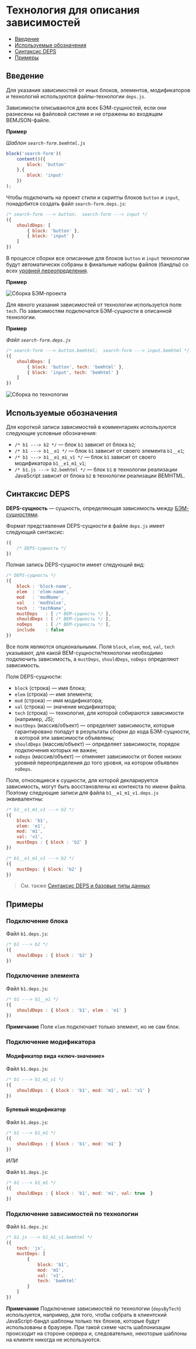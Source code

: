 # Технология для описания зависимостей

* [Введение](#Введение)
* [Используемые обозначения](#Используемые-обозначения)
* [Синтаксис DEPS](#Синтаксис-deps)
* [Примеры](#Примеры)

## Введение

Для указания зависимостей от иных блоков, элементов, модификаторов и технологий используются файлы-технологии `deps.js`.

Зависимости описываются для всех БЭМ-сущностей, если они разнесены на файловой системе и не отражены во входящем BEMJSON-файле.

**Пример**

*Шаблон `search-form.bemhtml.js`*

```js
block('search-form')(
    content()({
        block: 'button'
    },{
        block: 'input'
    })
);
```

Чтобы подключить на проект стили и скрипты блоков `button` и `input`, понадобится создать файл `search-form.deps.js`:

```js
/* search-form ---> button;  search-form ---> input */
({
    shouldDeps: [
        { block: 'button' },
        { block: 'input' }
    ]
})
```

В процессе сборки все описанные для блоков `button` и `input` технологии будут автоматически собраны в финальные наборы файлов (бандлы) со всех [уровней переопределения](https://ru.bem.info/methodology/key-concepts/#Уровень-переопределения).

**Пример**

![Сборка БЭМ-проекта](https://rawgit.com/bem-archive/bem-tools/blob/godfreyd-deps/docs/depsjs/build__decl__search-form.svg)

Для явного указания зависимостей от технологии используется поле `tech`. По зависимостям подключатся БЭМ-сущности в описанной технологии.

**Пример**

*Файл `search-form.deps.js`*

```js
/* search-form ---> button.bemhtml;  search-form ---> input.bemhtml */
({
    shouldDeps: [
        { block: 'button', tech: 'bemhtml' },
        { block: 'input', tech: 'bemhtml' }
    ]
})
```

![Сборка по технологии ](https://rawgit.com/bem-archive/bem-tools/blob/godfreyd-deps/docs/depsjs/build__decl__search-form__tech.svg)

## Используемые обозначения

Для короткой записи зависимостей в комментариях используются следующие условные обозначения:

* `/* b1 ---> b2 */` — блок `b1` зависит от блока `b2`;
* `/* b1 ---> b1__e1 */` — блок `b1` зависит от своего элемента `b1__e1`;
* `/* b1 ---> b1__e1_m1_v1 */` — блок `b1` зависит от своего модификатора `b1__e1_m1_v1`;
* `/* b1.js ---> b2.bemhtml */` — блок `b1` в технологии реализации JavaScript зависит от блока `b2` в технологии реализации BEMHTML.

## Синтаксис DEPS

**DEPS-сущность** — сущность, определяющая зависимость между [БЭМ-сущностями](https://ru.bem.info/methodology/key-concepts/#БЭМ-сущность).

Формат представления DEPS-сущности в файле `deps.js` имеет следующий синтаксис:

```js
({
    /* DEPS-сущность */
})
```

Полная запись DEPS-сущности имеет следующий вид:

```js
/* DEPS-сущность */
({
    block : 'block-name',
    elem  : 'elem-name',
    mod   : 'modName',
    val   : 'modValue',
    tech  : 'techName',
    mustDeps   : [ /* BEM-сущность */ ],
    shouldDeps : [ /* BEM-сущность */ ],
    noDeps     : [ /* BEM-сущность */ ],
    include    : false
})
```

Все поля являются опциональными. Поля `block`, `elem`, `mod`, `val`, `tech` указывают, для какой BEM-сущности/технологии необходимо подключить зависимость, а `mustDeps`, `shouldDeps`, `noDeps` определяют зависимость.

Поля DEPS-сущности:

  * `block` (строка) — имя блока;
  * `elem` (строка) — имя элемента;
  * `mod` (строка) — имя модификатора;
  * `val` (строка) — значение модификатора;
  * `tech` (строка) — технология, для которой собираются зависимости (например, JS);
  * `mustDeps` (массив/объект) — определяет зависимости, которые гарантировано попадут в результаты сборки до кода БЭМ-сущности, в которой эти зависимости объявлены;
  * `shouldDeps` (массив/объект) — определяет зависимости, порядок подключения которых не важен;
  * `noDeps` (массив/объект) — отменяет зависимости от более низких уровней переопределения до того уровня, на котором объявлен `noDeps`.

Поля, относящиеся к сущности, для которой декларируется зависимость, могут быть восстановлены из контекста по имени файла. Поэтому следующие записи для файла `b1__e1_m1_v1.deps.js` эквивалентны:

```js
/* b1__e1_m1_v1 ---> b2 */
({
    block: 'b1',
    elem: 'e1',
    mod: 'm1',
    val: 'v1',
    mustDeps : { block : 'b2' }
})
```

```js
/* b1__e1_m1_v1 ---> b2 */
({
    mustDeps: { block: 'b2' }
})
```

> См. также
> [Синтаксис DEPS и базовые типы данных](specification.ru.md)

## Примеры

### Подключение блока

Файл `b1.deps.js`:

```js
/* b1 ---> b2 */
({
    shouldDeps : { block : 'b2' }
})
```

### Подключение элемента

Файл `b1.deps.js`:

```js
/* b1 ---> b1__e1 */
({
    shouldDeps : { block : 'b1', elem : 'e1' }
})
```
**Примечание** Поле `elem` подключает только элемент, но не сам блок.

### Подключение модификатора

#### Модификатор вида «ключ-значение»

Файл `b1.deps.js`:

```js
/* b1 ---> b1_m1_v1 */
({
    shouldDeps : { block : 'b1', mod: 'm1', val: 'v1' }
})
```

#### Булевый модификатор

Файл `b1.deps.js`:

```js
/* b1 ---> b1_m1 */
({
    shouldDeps : { block : 'b1', mod: 'm1' }
})
```

*ИЛИ*

Файл `b1.deps.js`:

```js
/* b1 ---> b1_m1 */
({
    shouldDeps : { block : 'b1', mod: 'm1', val: true  }
})
```

### Подключение зависимостей по технологии

Файл `b1.deps.js`:

```js
/* b1.js ---> b1_m1_v1.bemhtml */
({
    tech: 'js',
    mustDeps: [
        {
            block: 'b1',
            mod: 'm1',
            val: 'v1',
            tech: 'bemhtml'
        }
    ]
})
```

**Примечание** Подключение зависимостей по технологии (`depsByTech`) используется, например, для того, чтобы собрать в клиентский JavaScript-бандл шаблоны только тех блоков, которые будут использованы в браузере. При такой схеме часть шаблонизации происходит на стороне сервера и, следовательно, некоторые шаблоны на клиенте никогда не используются.
